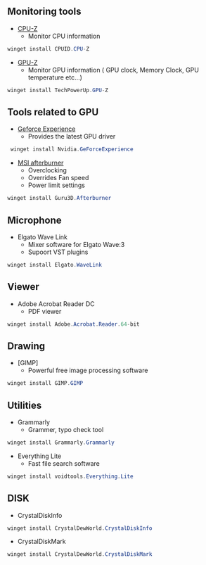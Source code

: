 ## Monitoring tools

- [CPU-Z](https://www.cpuid.com/softwares/cpu-z.html)
  - Monitor CPU information
  
```powershell
winget install CPUID.CPU-Z
```

- [GPU-Z](https://www.techpowerup.com/gpuz/)
  - Monitor GPU information ( GPU clock, Memory Clock, GPU temperature etc...)
  
```powershell
winget install TechPowerUp.GPU-Z
```
## Tools related to GPU

- [Geforce Experience](https://www.nvidia.com/ja-jp/geforce/geforce-experience/)
  - Provides the latest GPU driver
  
```PowerShell
 winget install Nvidia.GeForceExperience
```

- [MSI afterburner](https://www.msi.com/Landing/afterburner/graphics-cards)
  - Overclocking
  - Overrides Fan speed
  - Power limit settings

```powershell
winget install Guru3D.Afterburner
```

## Microphone

- Elgato Wave Link
  - Mixer software for Elgato Wave:3
  - Supoort VST plugins
  
```powershell
winget install Elgato.WaveLink
```

## Viewer

- Adobe Acrobat Reader DC
  - PDF viewer
  
```powershell
winget install Adobe.Acrobat.Reader.64-bit
```

## Drawing

- [GIMP]
  - Powerful free image processing software

```powershell
winget install GIMP.GIMP
```

## Utilities

- Grammarly
  - Grammer, typo check tool
  
```powershell
winget install Grammarly.Grammarly
```

- Everything Lite
  - Fast file search software

```powershell
winget install voidtools.Everything.Lite
```

## DISK

- CrystalDiskInfo

```powershell
winget install CrystalDewWorld.CrystalDiskInfo
```

- CrystalDiskMark

```powershell
winget install CrystalDewWorld.CrystalDiskMark
```
